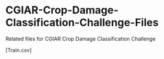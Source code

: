 # CGIAR-Crop-Damage-Classification-Challenge-Files

Related files for CGIAR Crop Damage Classification Challenge

[Train.csv]
